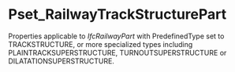 # Pset_RailwayTrackStructurePart

Properties applicable to _IfcRailwayPart_ with PredefinedType set to TRACKSTRUCTURE, or more specialized types including PLAINTRACKSUPERSTRUCTURE, TURNOUTSUPERSTRUCTURE or DILATATIONSUPERSTRUCTURE.
